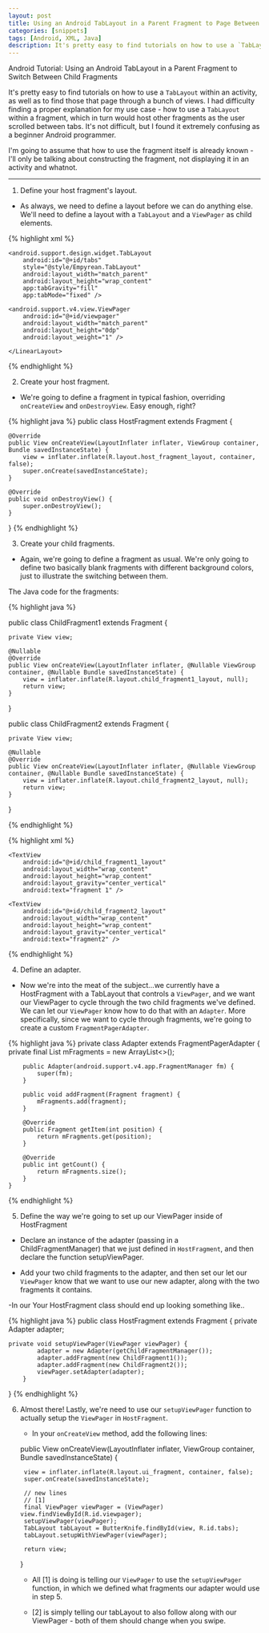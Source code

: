 ```yaml
---
layout: post
title: Using an Android TabLayout in a Parent Fragment to Page Between Children Fragments
categories: [snippets]
tags: [Android, XML, Java]
description: It's pretty easy to find tutorials on how to use a `TabLayout` within an activity, as well as to find those that page through a bunch of views. I had difficulty finding a proper explanation for my use case - how to use a `TabLayout` within a fragment, which in turn would host other fragments as the user scrolled between tabs.
---
```

Android Tutorial: Using an Android TabLayout in a Parent Fragment to Switch Between Child Fragments

It's pretty easy to find tutorials on how to use a `TabLayout` within an activity, as well as to find those that page through a bunch of views. I had difficulty finding a proper explanation for my use case - how to use a `TabLayout` within a fragment, which in turn would host other fragments as the user scrolled between tabs. It's not difficult, but I found it extremely confusing as a beginner Android programmer.

I'm going to assume that how to use the fragment itself is already known - I'll only be talking about constructing the fragment, not displaying it in an activity and whatnot.

***

1. Define your host fragment's layout.

  - As always, we need to define a layout before we can do anything else. We'll need to define a layout with a `TabLayout` and a `ViewPager` as child elements.
  
{% highlight xml %}
  <LinearLayout xmlns:android="http://schemas.android.com/apk/res/android"
    xmlns:app="http://schemas.android.com/apk/res-auto"
    android:layout_width="fill_parent"
    android:layout_height="fill_parent"
    android:background="#3B3B3B"
    android:orientation="vertical">

    <android.support.design.widget.TabLayout
        android:id="@+id/tabs"
        style="@style/Empyrean.TabLayout"
        android:layout_width="match_parent"
        android:layout_height="wrap_content"
        app:tabGravity="fill"
        app:tabMode="fixed" />

    <android.support.v4.view.ViewPager
        android:id="@+id/viewpager"
        android:layout_width="match_parent"
        android:layout_height="0dp"
        android:layout_weight="1" />

	</LinearLayout>
{% endhighlight %}


2. Create your host fragment.

  - We're going to define a fragment in typical fashion, overriding `onCreateView` and `onDestroyView`. Easy enough, right?

  {% highlight java %}
public class HostFragment extends Fragment {

    @Override
    public View onCreateView(LayoutInflater inflater, ViewGroup container, Bundle savedInstanceState) {
        view = inflater.inflate(R.layout.host_fragment_layout, container, false);
        super.onCreate(savedInstanceState);
    }

    @Override
    public void onDestroyView() {
        super.onDestroyView();
    }
}
  {% endhighlight %}

3. Create your child fragments. 

  - Again, we're going to define a fragment as usual. We're only going to define two basically blank fragments with different background colors, just to illustrate the switching between them.

The Java code for the fragments:

  {% highlight java %}

public class ChildFragment1 extends Fragment {

    private View view;

    @Nullable
    @Override
    public View onCreateView(LayoutInflater inflater, @Nullable ViewGroup container, @Nullable Bundle savedInstanceState) {
        view = inflater.inflate(R.layout.child_fragment1_layout, null);
        return view;
    }
}

public class ChildFragment2 extends Fragment {

    private View view;

    @Nullable
    @Override
    public View onCreateView(LayoutInflater inflater, @Nullable ViewGroup container, @Nullable Bundle savedInstanceState) {
        view = inflater.inflate(R.layout.child_fragment2_layout, null);
        return view;
    }
}

 {% endhighlight %}

{% highlight xml %}
<LinearLayout xmlns:android="http://schemas.android.com/apk/res/android"
    android:layout_width="match_parent"
    android:layout_height="match_parent"
    android:background="#FAA"
    android:orientation="horizontal" >

    <TextView
        android:id="@+id/child_fragment1_layout"
        android:layout_width="wrap_content"
        android:layout_height="wrap_content"
        android:layout_gravity="center_vertical"
        android:text="fragment 1" />

</LinearLayout>

<?xml version="1.0" encoding="utf-8"?>
<LinearLayout xmlns:android="http://schemas.android.com/apk/res/android"
    android:layout_width="match_parent"
    android:layout_height="match_parent"
    android:background="#BCA"
    android:orientation="horizontal" >

    <TextView
        android:id="@+id/child_fragment2_layout"
        android:layout_width="wrap_content"
        android:layout_height="wrap_content"
        android:layout_gravity="center_vertical"
        android:text="fragment2" />

</LinearLayout>

{% endhighlight %}

4. Define an adapter.

  - Now we're into the meat of the subject...we currently have a HostFragment with a TabLayout that controls a `ViewPager`, and we want our ViewPager to cycle through the two child fragments we've defined. We can let our `ViewPager` know how to do that with an `Adapter`. More specifically, since we want to cycle through fragments, we're going to create a custom `FragmentPagerAdapter`.

  {% highlight java %}
 private class Adapter extends FragmentPagerAdapter {
        private final List<Fragment> mFragments = new ArrayList<>();

        public Adapter(android.support.v4.app.FragmentManager fm) {
            super(fm);
        }

        public void addFragment(Fragment fragment) {
            mFragments.add(fragment);
        }

        @Override
        public Fragment getItem(int position) {
            return mFragments.get(position);
        }

        @Override
        public int getCount() {
            return mFragments.size();
        }
    }
{% endhighlight %}

5. Define the way we're going to set up our ViewPager inside of HostFragment

  - Declare an instance of the adapter (passing in a ChildFragmentManager) that we just defined in `HostFragment`, and then declare the function setupViewPager. 
  
  - Add your two child fragments to the adapter, and then set our let our `ViewPager` know that we want to use our new adapter, along with the two fragments it contains.

  -In our Your HostFragment class should end up looking something like..

{% highlight java %}
public class HostFragment extends Fragment {
	private Adapter adapter;

	private void setupViewPager(ViewPager viewPager) {
	        adapter = new Adapter(getChildFragmentManager());
	        adapter.addFragment(new ChildFragment1());
	        adapter.addFragment(new ChildFragment2());
	        viewPager.setAdapter(adapter);
	    }
}
{% endhighlight %}

6. Almost there! Lastly, we're need to use our `setupViewPager` function to actually setup the `ViewPager` in `HostFragment`. 

   - In your `onCreateView` method, add the following lines:

    public View onCreateView(LayoutInflater inflater, ViewGroup container, Bundle savedInstanceState) {

        view = inflater.inflate(R.layout.ui_fragment, container, false);
        super.onCreate(savedInstanceState);
       
        // new lines
        // [1]
        final ViewPager viewPager = (ViewPager) view.findViewById(R.id.viewpager);
        setupViewPager(viewPager);
        TabLayout tabLayout = ButterKnife.findById(view, R.id.tabs);
        tabLayout.setupWithViewPager(viewPager);

        return view;
    }

    - All [1] is doing is telling our `ViewPager` to use the `setupViewPager` function, in which we defined what fragments our adapter would use in step 5. 

    - [2] is simply telling our tabLayout to also follow along with our ViewPager - both of them should change when you swipe.

  
